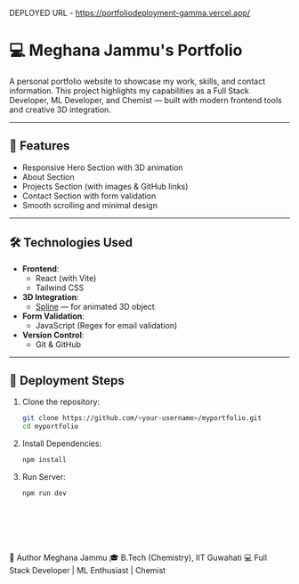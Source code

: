 DEPLOYED URL - https://portfoliodeployment-gamma.vercel.app/


# 💻 Meghana Jammu's Portfolio

A personal portfolio website to showcase my work, skills, and contact information. This project highlights my capabilities as a Full Stack Developer, ML Developer, and Chemist — built with modern frontend tools and creative 3D integration.

---

## 📌 Features

- Responsive Hero Section with 3D animation
- About Section
- Projects Section (with images & GitHub links)
- Contact Section with form validation
- Smooth scrolling and minimal design

---

## 🛠️ Technologies Used

- **Frontend**:  
  - React (with Vite)
  - Tailwind CSS
- **3D Integration**:  
  - [Spline](https://spline.design/) — for animated 3D object
- **Form Validation**:  
  - JavaScript (Regex for email validation)
- **Version Control**:  
  - Git & GitHub

---

## 🚀 Deployment Steps

1. Clone the repository:
   ```bash
   git clone https://github.com/<your-username>/myportfolio.git
   cd myportfolio
   
2. Install Dependencies:
   ```bash
   npm install

3. Run Server:
   ```bash
   npm run dev








🤍 Author
Meghana Jammu
🎓 B.Tech (Chemistry), IIT Guwahati
💻 Full Stack Developer | ML Enthusiast | Chemist
